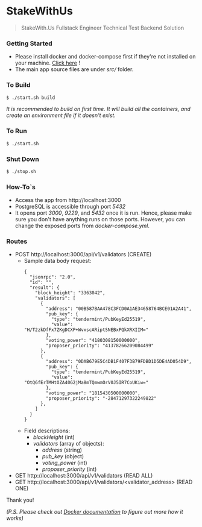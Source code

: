 # StakeWithUs
> StakeWith.Us Fullstack Engineer Technical Test Backend Solution

### Getting Started
- Please install docker and docker-compose first if they're not installed on your machine. [Click here](https://www.docker.com/get-started) !
- The main app source files are under *src/* folder.

### To Build
```bash
$ ./start.sh build
```
*It is recommended to build on first time. It will build all the containers, and create an environment file if it doesn't exist.*

### To Run
```bash
$ ./start.sh
```

### Shut Down
```bash
$ ./stop.sh
```

### How-To`s
- Access the app from http://localhost:3000
- PostgreSQL is accessible through port *5432*
- It opens port *3000*, *9229*, and *5432* once it is run. Hence, please make sure you don't have anything runs on those ports. However, you can change the exposed ports from *docker-compose.yml*.

### Routes
- POST http://localhost:3000/api/v1/validators (CREATE)
  - Sample data body request:
    ```
    {
      "jsonrpc": "2.0",
      "id": "",
      "result": {
        "block_height": "3363042",
        "validators": [
          {
            "address": "00B587BAA478C3FCD0A1AE34658764BCE01A2A41",
            "pub_key": {
              "type": "tendermint/PubKeyEd25519",
              "value": "H/T2zkDfFx7ZKgDCXP+WvxscARiptSNEBxPQkXRXIIM="
            },
            "voting_power": "4180308150000000",
            "proposer_priority": "41378266209084499"
          },
          {
            "address": "0DAB679E5C4DB1F407F3B79FDBD1D5DE4AD054D9",
            "pub_key": {
              "type": "tendermint/PubKeyEd25519",
              "value": "OtQ6fErTMHtOZA40G2jMa8mTQmwmOrV0J5IR7CoUKiw="
            },
            "voting_power": "1815430500000000",
            "proposer_priority": "-28471297322249822"
          },
        ]
      }
    }
    ```
  - Field descriptions:
    - *blockHeight* (int)
    - *validators* (array of objects):
      - *address* (string)
      - *pub_key* (object)
      - *voting_power* (int)
      - *proposer_priority* (int)
- GET http://localhost:3000/api/v1/validators (READ ALL)
- GET http://localhost:3000/api/v1/validators/<validator_address> (READ ONE)

Thank you!

*(P.S. Please check out [Docker documentation](https://www.docker.com/get-started) to figure out more how it works)*